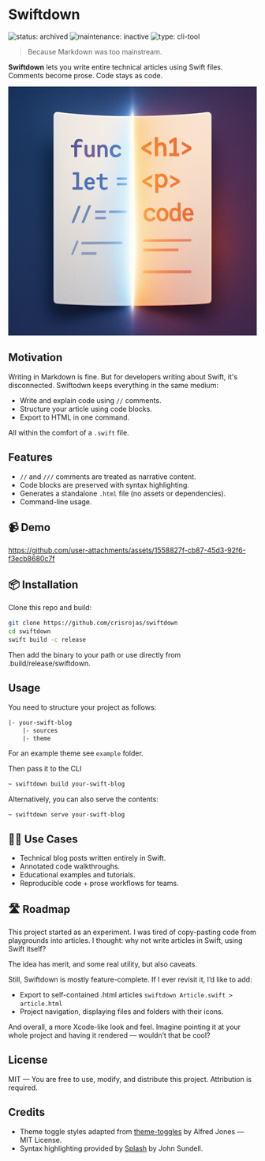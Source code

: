 # Swiftdown

![status: archived](https://img.shields.io/badge/status-archived-lightgrey.svg)
![maintenance: inactive](https://img.shields.io/badge/maintenance-inactive-red.svg)
![type: cli-tool](https://img.shields.io/badge/type-cli--tool-blue.svg)

> Because Markdown was too mainstream.

**Swiftdown** lets you write entire technical articles using Swift files. Comments become prose. Code stays as code.

![](swiftdown.png)

## Motivation

Writing in Markdown is fine. But for developers writing about Swift, it's disconnected. Swiftodwn keeps everything in the same medium:

- Write and explain code using `//` comments.
- Structure your article using code blocks.
- Export to HTML in one command.

All within the comfort of a `.swift` file.

## Features

- `//` and `///` comments are treated as narrative content.
- Code blocks are preserved with syntax highlighting.
- Generates a standalone `.html` file (no assets or dependencies).
- Command-line usage.

## 📹 Demo


https://github.com/user-attachments/assets/1558827f-cb87-45d3-92f6-f3ecb8680c7f


## 📦 Installation

Clone this repo and build:

```bash
git clone https://github.com/crisrojas/swiftdown
cd swiftdown
swift build -c release
```

Then add the binary to your path or use directly from .build/release/swiftdown.

## Usage

You need to structure your project as follows:

```
|- your-swift-blog
    |- sources  
    |- theme
```

For an example theme see `example` folder.

Then pass it to the CLI

```bash
~ swiftdown build your-swift-blog
```

Alternatively, you can also serve the contents:

```bash
~ swiftdown serve your-swift-blog
```

## 🧑‍💻 Use Cases

- Technical blog posts written entirely in Swift.
- Annotated code walkthroughs.
- Educational examples and tutorials.
- Reproducible code + prose workflows for teams.

## 🛣️ Roadmap

This project started as an experiment. I was tired of copy-pasting code from playgrounds into articles. I thought: why not write articles in Swift, using Swift itself?

The idea has merit, and some real utility, but also caveats.

Still, Swiftdown is mostly feature-complete. If I ever revisit it, I’d like to add:
- Export to self-contained .html articles `swiftdown Article.swift > article.html`
- Project navigation, displaying files and folders with their icons.

And overall, a more Xcode-like look and feel. Imagine pointing it at your whole project and having it rendered — wouldn’t that be cool?

## License

MIT — You are free to use, modify, and distribute this project. Attribution is required.

## Credits

- Theme toggle styles adapted from [theme-toggles](https://github.com/AlfieJones/theme-toggles) by Alfred Jones — MIT License.
- Syntax highlighting provided by [Splash](https://github.com/JohnSundell/Splash) by John Sundell.
